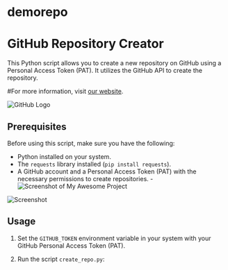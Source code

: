 # demorepo
# GitHub Repository Creator

This Python script allows you to create a new repository on GitHub using a Personal Access Token (PAT). It utilizes the GitHub API to create the repository.

#For more information, visit [our website](https://example.com).


![GitHub Logo](https://github.githubassets.com/images/modules/logos_page/GitHub-Mark.png)

## Prerequisites

Before using this script, make sure you have the following:

- Python installed on your system.
- The `requests` library installed (`pip install requests`).
- A GitHub account and a Personal Access Token (PAT) with the necessary permissions to create repositories.
-![Screenshot of My Awesome Project](https://github.com/yourusername/yourrepository/raw/main/screenshot.png)
 
![Screenshot](path/to/your/screenshot.png)

## Usage

1. Set the `GITHUB_TOKEN` environment variable in your system with your GitHub Personal Access Token (PAT).

2. Run the script `create_repo.py`:

